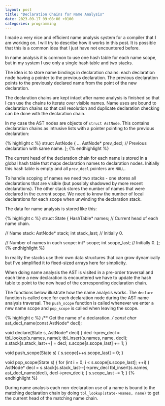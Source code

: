 ```yaml
---
layout: post
title: "Declaration Chains for Name Analysis"
date: 2023-09-17 09:08:00 +0100
categories: programming
---
```

I made a very nice and efficient name analysis system for a compiler that I am
working on.  I will try to describe how it works in this post. It is possible
that this is a common idea that I just have not encountered before.

In name analysis it is common to use one hash table for each name scope, but in
my system I use only a single hash table and two stacks.

The idea is to store name bindings in declaration chains: each declaration node
having a pointer to the previous declaration. The previous declaration points
to the previously declared name from the point of the new declaration.

The declaration chains are kept intact after name analysis is finished so that
I can use the chains to iterate over visible names. Name uses are bound to
declaration chains so that call resolution and duplicate declaration checking
can be done with the declaration chain.

In my case the AST nodes are objects of `struct AstNode`. This contains
declaration chains as intrusive lists with a pointer pointing to the previous
declaration:

{% highlight c %}
struct AstNode {
  ...
  AstNode* prev_decl; // Previous declaration with same name.
};
{% endhighlight %}

The current head of the declaration chain for each name is stored in a global
hash table that maps declaration names to declaration nodes. Initially this
hash table is empty and all `prev_decl` pointers are `NULL`.

To handle scoping of names we need two stacks - one stores all declarations
that are visible (but possibly shadowed by more recent declarations). The other
stack stores the number of names that were declared in the current scope.
We need to know the number of local declarations for each scope when unwinding
the declaration stack.

The data for name analysis is stored like this:

{% highlight c %}
struct State {
  HashTable* names; // Current head of each name chain.

  // Name stack:
  AstNode* stack;
  int stack_last; // Initially 0.

  // Number of names in each scope:
  int* scope;
  int scope_last; // Initially 0.
};
{% endhighlight %}

In reality the stacks use their own data structures that can grow dynamically but I've simplified
it to fixed-sized arrays here for simplicity.

When doing name analysis the AST is visited in a pre-order traversal and each
time a new declaration is encountered we have to update the hash table to point
to the new head of the corresponding declaration chain.

The functions below illustrate how the name analysis works. The `declare`
function is called once for each declaration node during the AST name analysis
traversal. The `push_scope` function is called whenever we enter a new name
scope and `pop_scope` is called when leaving the scope.

{% highlight c %}
/** Get the name of a declaration. */
const char* ast_decl_name(const AstNode* decl);

void declare(State s, AstNode* decl)
{
  decl->prev_decl = tbl_lookup(s.names, name);
  tbl_insert(s.names, name, decl);
  s.stack[s.stack_last++] = decl;
  s.scope[s.scope_last] += 1;
}

void push_scope(State s)
{
  s.scope[++s.scope_last] = 0;
}

void pop_scope(State s)
{
  for (int i = 0; i < s.scope[s.scope_last]; ++i) {
    AstNode* decl = s.stack[s.stack_last--]->prev_decl
    tbl_insert(s.names, ast_decl_name(decl), decl->prev_decl);
  }
  s.scope_last -= 1;
}
{% endhighlight %}

During name analysis each non-declaration use of a name is bound to the
matching declaration chain by doing `tbl_lookup(state->names, name)` to get the
current head of the matching name chain.
